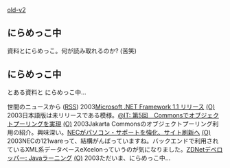 [old-v2](ig030415-orig.html)

## にらめっこ中

資料とにらめっこ。何が読み取れるのか? (苦笑)






## にらめっこ中


とある資料と にらめっこ中…



世間のニュースから ([RSS](ig030415-news.xml)) 2003[Microsoft .NET Framework 1.1 リリース](http://www.msdn.microsoft.com/netframework/downloads/howtoget.asp) [(O)](http://www.msdn.microsoft.com/netframework/downloads/howtoget.asp) 2003日本語版は未リリースである模様。[@IT: 第5回　Commonsでオブジェクトプーリングを実現](http://www.atmarkit.co.jp/fjava/rensai2/jakarta05/jakarta05.html) [(O)](http://www.atmarkit.co.jp/fjava/rensai2/jakarta05/jakarta05.html) 2003Jakarta Commonsのオブジェクトプーリング利用の紹介。興味深い。[NECがパソコン・サポートを強化、サイト刷新へ](http://biztech.nikkeibp.co.jp/wcs/leaf/CID/onair/biztech/gen/241974) [(O)](http://biztech.nikkeibp.co.jp/wcs/leaf/CID/onair/biztech/gen/241974) 2003NECの121wareって、結構がんばっていますね。バックエンドで利用されているXML系データベースeXcelonっていうのが気になりました。[ZDNetデベロッパー: Javaラーニング](http://www.zdnet.co.jp/developer/java/index.html) [(O)](http://www.zdnet.co.jp/developer/java/index.html) 2003ただいま、にらめっこ中…